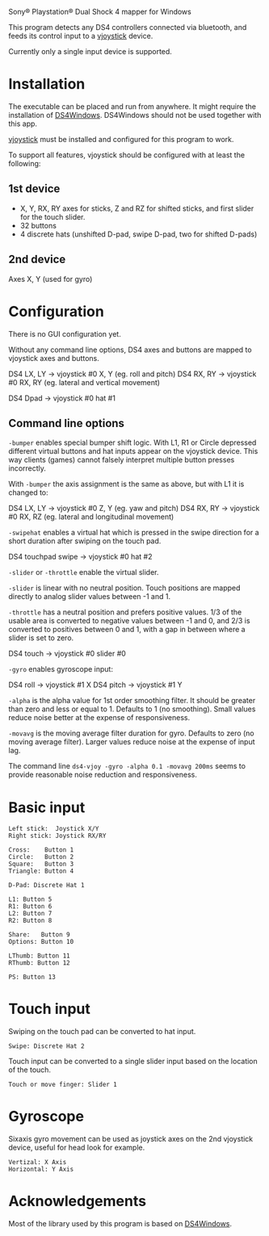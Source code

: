 Sony® Playstation® Dual Shock 4 mapper for Windows

This program detects any DS4 controllers connected via bluetooth, and
feeds its control input to a [vjoystick](http://vjoystick.sourceforge.net/site/) device.

Currently only a single input device is supported.

Installation
============

The executable can be placed and run from anywhere. It might require the installation of [DS4Windows](http://ds4windows.com). DS4Windows should not be used together with this app.

[vjoystick](http://vjoystick.sourceforge.net/site/) must be installed and configured for this program to work.

To support all features, vjoystick should be configured with at least the following:

1st device
----------

* X, Y, RX, RY axes for sticks, Z and RZ for shifted sticks, and first slider for the touch slider.
* 32 buttons
* 4 discrete hats (unshifted D-pad, swipe D-pad, two for shifted D-pads)

2nd device
----------

Axes X, Y (used for gyro)


Configuration
=============

There is no GUI configuration yet.

Without any command line options, DS4 axes and buttons are mapped to vjoystick axes and buttons.

DS4 LX, LY → vjoystick #0 X, Y (eg. roll and pitch)
DS4 RX, RY → vjoystick #0 RX, RY (eg. lateral and vertical movement)

DS4 Dpad → vjoystick #0 hat #1

Command line options
--------------------

`-bumper` enables special bumper shift logic. With L1, R1 or Circle depressed different virtual buttons and hat inputs appear on the vjoystick device. This way clients (games) cannot falsely interpret multiple button presses incorrectly.

With `-bumper` the axis assignment is the same as above, but with L1 it is changed to:

DS4 LX, LY → vjoystick #0 Z, Y (eg. yaw and pitch)
DS4 RX, RY → vjoystick #0 RX, RZ (eg. lateral and longitudinal movement)

`-swipehat` enables a virtual hat which is pressed in the swipe direction for a short duration after swiping on the touch pad.

DS4 touchpad swipe → vjoystick #0 hat #2

`-slider` or `-throttle` enable the virtual slider.

`-slider` is linear with no neutral position. Touch positions are mapped directly to analog slider values between -1 and 1.

`-throttle` has a neutral position and prefers positive values. 1/3 of the usable area is converted to negative values between -1 and 0, and 2/3 is converted to positives between 0 and 1, with a gap in between where a slider is set to zero.

DS4 touch → vjoystick #0 slider #0

`-gyro` enables gyroscope input:

DS4 roll → vjoystick #1 X
DS4 pitch → vjoystick #1 Y

`-alpha` is the alpha value for 1st order smoothing filter. It should be greater than zero and less or equal to 1. Defaults to 1 (no smoothing). Small values reduce noise better at the expense of responsiveness.

`-movavg` is the moving average filter duration for gyro. Defaults to zero (no moving average filter). Larger values reduce noise at the expense of input lag.

The command line `ds4-vjoy -gyro -alpha 0.1 -movavg 200ms` seems to provide reasonable noise reduction and responsiveness.

Basic input
===========

	Left stick:  Joystick X/Y
	Right stick: Joystick RX/RY

	Cross:    Button 1
	Circle:   Button 2
	Square:   Button 3
	Triangle: Button 4

	D-Pad: Discrete Hat 1

	L1: Button 5
	R1: Button 6
	L2: Button 7
	R2: Button 8

	Share:   Button 9
	Options: Button 10

	LThumb: Button 11
	RThumb: Button 12

	PS: Button 13

Touch input
===========

Swiping on the touch pad can be converted to hat input.

	Swipe: Discrete Hat 2

Touch input can be converted to a single slider input based on the location of the touch.

	Touch or move finger: Slider 1

Gyroscope
=========

Sixaxis gyro movement can be used as joystick axes on the 2nd vjoystick device, useful for head look for example.

	Vertizal: X Axis
	Horizontal: Y Axis

Acknowledgements
================

Most of the library used by this program is based on [DS4Windows](http://ds4windows.com).


